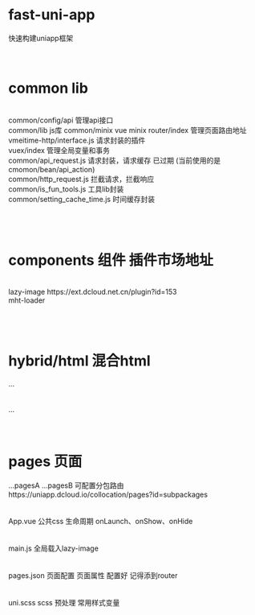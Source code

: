 # fast-uni-app
快速构建uniapp框架
<br/>
<br/>
<br/>
<h1>common lib</h1>
<br/>
common/config/api 管理api接口<br/>
common/lib	js库
common/minix	vue minix
router/index 管理页面路由地址<br/>
vmeitime-http/interface.js 请求封装的插件<br/>
vuex/index 管理全局变量和事务<br/>
common/api_request.js 请求封装，请求缓存 已过期 (当前使用的是cmomon/bean/api_action)<br/>
common/http_request.js 拦截请求，拦截响应<br/>
common/is_fun_tools.js 工具lib封装<br/>
common/setting_cache_time.js 时间缓存封装<br/>
<br/>
<br/>
<br/>
<h1>components 组件            插件市场地址</h1>
<br/>
lazy-image	              https://ext.dcloud.net.cn/plugin?id=153<br/>
mht-loader<br/>
<br/>
<br/>
<br/>
<h1>hybrid/html 混合html</h1>
...
<br/>
<br/>
<br/>
...
<br/>
<br/>
<br/>
<h1>pages 页面</h1>
...pagesA
...pagesB
可配置分包路由 https://uniapp.dcloud.io/collocation/pages?id=subpackages
<br/>
<br/>
<br/>
App.vue
公共css
生命周期 onLaunch、onShow、onHide
<br/>
<br/>
<br/>
main.js
全局载入lazy-image
<br/>
<br/>
<br/>
pages.json
页面配置 页面属性
配置好 记得添到router
<br/>
<br/>
<br/>
uni.scss
scss 预处理 常用样式变量
